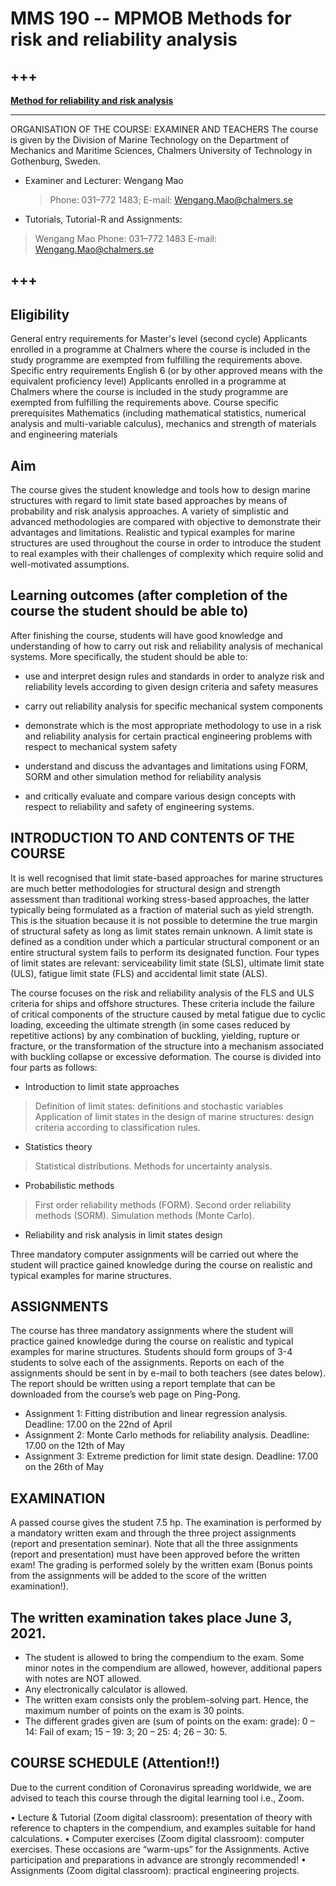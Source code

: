 # MMS 190 -- MPMOB Methods for risk and reliability analysis

+++
---

**[Method for reliability and risk analysis](https://wengangmao.github.io/mms190/contents/introduction.html)**

---

ORGANISATION OF THE COURSE: EXAMINER AND TEACHERS
The course is given by the Division of Marine Technology on the Department of Mechanics and Maritime Sciences, Chalmers University of Technology in Gothenburg, Sweden. 

* Examiner and Lecturer: Wengang Mao
  > Phone: 031–772 1483; E-mail: Wengang.Mao@chalmers.se

* Tutorials, Tutorial-R and Assignments: 	
 > Wengang Mao
 > Phone: 031–772 1483
 > E-mail: Wengang.Mao@chalmers.se
 

+++
---



## Eligibility
General entry requirements for Master's level (second cycle)
Applicants enrolled in a programme at Chalmers where the course is included in the study programme are exempted from fulfilling the requirements above.
Specific entry requirements
English 6 (or by other approved means with the equivalent proficiency level)
Applicants enrolled in a programme at Chalmers where the course is included in the study programme are exempted from fulfilling the requirements above.
Course specific prerequisites
Mathematics (including mathematical statistics, numerical analysis and multi-variable calculus), mechanics and strength of materials and engineering materials

## Aim
The course gives the student knowledge and tools how to design marine structures with regard to limit state based approaches by means of probability and risk analysis approaches. A variety of simplistic and advanced methodologies are compared with objective to demonstrate their advantages and limitations. Realistic and typical examples for marine structures are used throughout the course in order to introduce the student to real examples with their challenges of complexity which require solid and well-motivated assumptions.

## Learning outcomes (after completion of the course the student should be able to)
After finishing the course, students will have good knowledge and understanding of how to carry out risk and reliability analysis of mechanical systems. More specifically, the student should be able to:
* use and interpret design rules and standards in order to analyze risk and reliability levels according to given design criteria and safety measures <br />

* carry out reliability analysis for specific mechanical system components <br />

* demonstrate which is the most appropriate methodology to use in a risk and reliability analysis for certain practical engineering problems with respect to mechanical system safety  <br />

* understand and discuss the advantages and limitations using FORM, SORM and other simulation method for reliability analysis  <br />

* and critically evaluate and compare various design concepts with respect to reliability and safety of engineering systems.

## INTRODUCTION TO AND CONTENTS OF THE COURSE
It is well recognised that limit state-based approaches for marine structures are much better methodologies for structural design and strength assessment than traditional working stress-based approaches, the latter typically being formulated as a fraction of material such as yield strength. This is the situation because it is not possible to determine the true margin of structural safety as long as limit states remain unknown. A limit state is defined as a condition under which a particular structural component or an entire structural system fails to perform its designated function. Four types of limit states are relevant: serviceability limit state (SLS), ultimate limit state (ULS), fatigue limit state (FLS) and accidental limit state (ALS).

The course focuses on the risk and reliability analysis of the FLS and ULS criteria for ships and offshore structures. These criteria include the failure of critical components of the structure caused by metal fatigue due to cyclic loading, exceeding the ultimate strength (in some cases reduced by repetitive actions) by any combination of buckling, yielding, rupture or fracture, or the transformation of the structure into a mechanism associated with buckling collapse or excessive deformation. The course is divided into four parts as follows:

* Introduction to limit state approaches
 > Definition of limit states: definitions and stochastic variables
 > Application of limit states in the design of marine structures: design criteria according to classification rules.
 
* Statistics theory
 > Statistical distributions.
 > Methods for uncertainty analysis.
 
* Probabilistic methods
 > First order reliability methods (FORM).
 > Second order reliability methods (SORM).
 > Simulation methods (Monte Carlo).

* Reliability and risk analysis in limit states design

Three mandatory computer assignments will be carried out where the student will practice gained knowledge during the course on realistic and typical examples for marine structures.



## ASSIGNMENTS
The course has three mandatory assignments where the student will practice gained knowledge during the course on realistic and typical examples for marine structures. Students should form groups of 3-4 students to solve each of the assignments. Reports on each of the assignments should be sent in by e-mail to both teachers (see dates below). The report should be written using a report template that can be downloaded from the course’s web page on Ping-Pong. 

* Assignment 1: Fitting distribution and linear regression analysis. 
    Deadline: 17.00 on the 22nd of April
* Assignment 2: Monte Carlo methods for reliability analysis.
    Deadline: 17.00 on the 12th of May
* Assignment 3: Extreme prediction for limit state design.
    Deadline: 17.00 on the 26th of May



## EXAMINATION
A passed course gives the student 7.5 hp. The examination is performed by a mandatory written exam and through the three project assignments (report and presentation seminar). Note that all the three assignments (report and presentation) must have been approved before the written exam! The grading is performed solely by the written exam (Bonus points from the assignments will be added to the score of the written examination!).

## The written examination takes place June 3, 2021.

* The student is allowed to bring the compendium to the exam. Some minor notes in the compendium are allowed, however, additional papers with notes are NOT allowed.
* Any electronically calculator is allowed.
* The written exam consists only the problem-solving part. Hence, the maximum number of points on the exam is 30 points.
* The different grades given are (sum of points on the exam: grade): 0 – 14: Fail of exam; 15 – 19: 3; 20 – 25: 4; 26 – 30: 5.


## COURSE SCHEDULE (Attention!!)
Due to the current condition of Coronavirus spreading worldwide, we are advised to teach this course through the digital learning tool i.e., Zoom.
 
•	Lecture & Tutorial (Zoom digital classroom): presentation of theory with reference to chapters in the compendium, and examples suitable for hand calculations.
•	Computer exercises (Zoom digital classroom): computer exercises. These occasions are “warm-ups” for the Assignments. Active participation and preparations in advance are strongly recommended!
•	Assignments (Zoom digital classroom): practical engineering projects.
